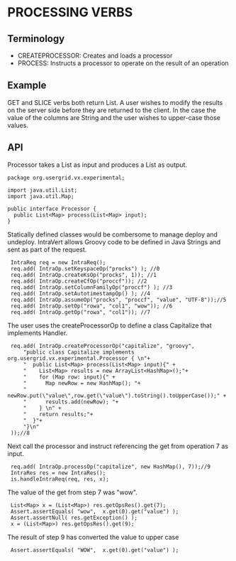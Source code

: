 PROCESSING VERBS
==============

Terminology
----

* CREATEPROCESSOR: Creates and loads a processor
* PROCESS: Instructs a processor to operate on the result of an operation

Example
----
GET and SLICE verbs both return List<Map>. A user wishes to modify the results on the server side before they are
returned to the client. In the case the value of the columns are String and the user wishes to upper-case those values.

API
----
Processor takes a List<Map> as input and produces a List<Map> as output.

    package org.usergrid.vx.experimental;

    import java.util.List;
    import java.util.Map;

    public interface Processor {
      public List<Map> process(List<Map> input);
    }

Statically defined classes would be combersome to manage deploy and undeploy. IntraVert allows Groovy 
code to be defined in Java Strings and sent as part of the request.

     IntraReq req = new IntraReq();
     req.add( IntraOp.setKeyspaceOp("procks") ); //0
     req.add( IntraOp.createKsOp("procks", 1)); //1
     req.add( IntraOp.createCfOp("proccf")); //2
     req.add( IntraOp.setColumnFamilyOp("proccf") ); //3
     req.add( IntraOp.setAutotimestampOp() ); //4
     req.add( IntraOp.assumeOp("procks", "proccf", "value", "UTF-8"));//5
     req.add( IntraOp.setOp("rowa", "col1", "wow")); //6
     req.add( IntraOp.getOp("rowa", "col1")); //7
     
The user uses the createProcessorOp to define a class Capitalize that implements Handler.

     req.add( IntraOp.createProcessorOp("capitalize", "groovy", 
         "public class Capitalize implements org.usergrid.vx.experimental.Processor { \n"+
         "  public List<Map> process(List<Map> input){" +
         "    List<Map> results = new ArrayList<HashMap>();"+
         "    for (Map row: input){" +
         "      Map newRow = new HashMap(); "+
         "      newRow.put(\"value\",row.get(\"value\").toString().toUpperCase());" +
         "      results.add(newRow); "+
         "    } \n" +
         "    return results;"+
         "  }"+
         "}\n"
     ));//8

Next call the processor and instruct referencing the get from operation 7 as input.

     req.add( IntraOp.processOp("capitalize", new HashMap(), 7));//9
     IntraRes res = new IntraRes();
     is.handleIntraReq(req, res, x);

The value of the get from step 7 was "wow".

     List<Map> x = (List<Map>) res.getOpsRes().get(7);
     Assert.assertEquals( "wow",  x.get(0).get("value") );
     Assert.assertNull( res.getException() );
     x = (List<Map>) res.getOpsRes().get(9);

The result of step 9 has converted the value to upper case

     Assert.assertEquals( "WOW",  x.get(0).get("value") );
